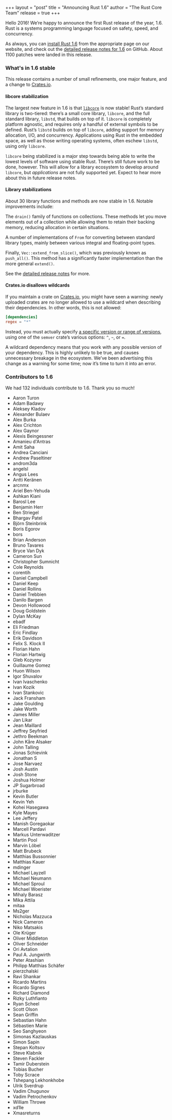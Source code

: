 +++
layout = "post"
title = "Announcing Rust 1.6"
author = "The Rust Core Team"
release = true
+++

Hello 2016! We’re happy to announce the first Rust release of the year, 1.6.
Rust is a systems programming language focused on safety, speed, and
concurrency.

As always, you can [install Rust 1.6][install] from the appropriate page on our
website, and check out the [detailed release notes for 1.6][notes] on GitHub.
About 1100 patches were landed in this release.

[install]: https://www.rust-lang.org/install.html
[notes]: https://github.com/rust-lang/rust/blob/stable/RELEASES.md#version-160-2016-01-21

### What's in 1.6 stable

This release contains a number of small refinements, one major feature, and
a change to [Crates.io](https://crates.io).

#### libcore stabilization

The largest new feature in 1.6 is that [`libcore`] is now stable! Rust’s
standard library is two-tiered: there’s a small core library, `libcore`, and
the full standard library, `libstd`, that builds on top of it. `libcore` is
completely platform agnostic, and requires only a handful of external symbols
to be defined. Rust’s `libstd` builds on top of `libcore`, adding support for
memory allocation, I/O, and concurrency. Applications using Rust in the
embedded space, as well as those writing operating systems, often eschew
`libstd`, using only `libcore`.

[`libcore`]: https://doc.rust-lang.org/nightly/core/

`libcore` being stabilized is a major step towards being able to write the
lowest levels of software using stable Rust. There’s still future work to be
done, however. This will allow for a library ecosystem to develop around
`libcore`, but _applications_ are not fully supported yet. Expect to hear more
about this in future release notes.

#### Library stabilizations

About 30 library functions and methods are now stable in 1.6. Notable
improvements include:

The `drain()` family of functions on collections. These methods let you move
elements out of a collection while allowing them to retain their backing
memory, reducing allocation in certain situations.

A number of implementations of `From` for converting between standard library
types, mainly between various integral and floating-point types.

Finally, `Vec::extend_from_slice()`, which was previously known as
`push_all()`. This method has a significantly faster implementation than the
more general `extend()`.

See the [detailed release notes][notes] for more.

#### Crates.io disallows wildcards

If you maintain a crate on [Crates.io](https://crates.io), you might have seen
a warning: newly uploaded crates are no longer allowed to use a wildcard when
describing their dependencies. In other words, this is not allowed:

```toml
[dependencies]
regex = "*"
```

Instead, you must actually specify [a specific version or range of
versions][versions], using one of the `semver` crate’s various options: `^`,
`~`, or `=`.

[versions]: https://doc.crates.io/crates-io.html#using-cratesio-based-crates

A wildcard dependency means that you work with any possible version of your
dependency. This is highly unlikely to be true, and causes unnecessary breakage
in the ecosystem. We’ve been advertising this change as a warning for some time;
now it’s time to turn it into an error.

### Contributors to 1.6

We had 132 individuals contribute to 1.6. Thank you so much!

* Aaron Turon
* Adam Badawy
* Aleksey Kladov
* Alexander Bulaev
* Alex Burka
* Alex Crichton
* Alex Gaynor
* Alexis Beingessner
* Amanieu d'Antras
* Amit Saha
* Andrea Canciani
* Andrew Paseltiner
* androm3da
* angelsl
* Angus Lees
* Antti Keränen
* arcnmx
* Ariel Ben-Yehuda
* Ashkan Kiani
* Barosl Lee
* Benjamin Herr
* Ben Striegel
* Bhargav Patel
* Björn Steinbrink
* Boris Egorov
* bors
* Brian Anderson
* Bruno Tavares
* Bryce Van Dyk
* Cameron Sun
* Christopher Sumnicht
* Cole Reynolds
* corentih
* Daniel Campbell
* Daniel Keep
* Daniel Rollins
* Daniel Trebbien
* Danilo Bargen
* Devon Hollowood
* Doug Goldstein
* Dylan McKay
* ebadf
* Eli Friedman
* Eric Findlay
* Erik Davidson
* Felix S. Klock II
* Florian Hahn
* Florian Hartwig
* Gleb Kozyrev
* Guillaume Gomez
* Huon Wilson
* Igor Shuvalov
* Ivan Ivaschenko
* Ivan Kozik
* Ivan Stankovic
* Jack Fransham
* Jake Goulding
* Jake Worth
* James Miller
* Jan Likar
* Jean Maillard
* Jeffrey Seyfried
* Jethro Beekman
* John Kåre Alsaker
* John Talling
* Jonas Schievink
* Jonathan S
* Jose Narvaez
* Josh Austin
* Josh Stone
* Joshua Holmer
* JP Sugarbroad
* jrburke
* Kevin Butler
* Kevin Yeh
* Kohei Hasegawa
* Kyle Mayes
* Lee Jeffery
* Manish Goregaokar
* Marcell Pardavi
* Markus Unterwaditzer
* Martin Pool
* Marvin Löbel
* Matt Brubeck
* Matthias Bussonnier
* Matthias Kauer
* mdinger
* Michael Layzell
* Michael Neumann
* Michael Sproul
* Michael Woerister
* Mihaly Barasz
* Mika Attila
* mitaa
* Ms2ger
* Nicholas Mazzuca
* Nick Cameron
* Niko Matsakis
* Ole Krüger
* Oliver Middleton
* Oliver Schneider
* Ori Avtalion
* Paul A. Jungwirth
* Peter Atashian
* Philipp Matthias Schäfer
* pierzchalski
* Ravi Shankar
* Ricardo Martins
* Ricardo Signes
* Richard Diamond
* Rizky Luthfianto
* Ryan Scheel
* Scott Olson
* Sean Griffin
* Sebastian Hahn
* Sébastien Marie
* Seo Sanghyeon
* Simonas Kazlauskas
* Simon Sapin
* Stepan Koltsov
* Steve Klabnik
* Steven Fackler
* Tamir Duberstein
* Tobias Bucher
* Toby Scrace
* Tshepang Lekhonkhobe
* Ulrik Sverdrup
* Vadim Chugunov
* Vadim Petrochenkov
* William Throwe
* xd1le
* Xmasreturns
